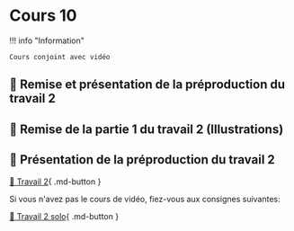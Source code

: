 # Cours 10    

!!! info "Information"

    Cours conjoint avec vidéo


## 🚨 Remise et présentation de la préproduction du travail 2      

## 🚨 Remise de la partie 1 du travail 2 (Illustrations)       

## 🚨 Présentation de la préproduction du travail 2      

[💼 Travail 2](exercices_ae/travail2.md){ .md-button }   

Si vous n'avez pas le cours de vidéo, fiez-vous aux consignes suivantes:     

[💼 Travail 2 solo](exercices_ae/travail2_solo.md){ .md-button }    

